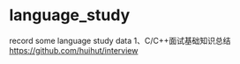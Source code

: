 # language_study
record some language study data
1、C/C++面试基础知识总结
https://github.com/huihut/interview
